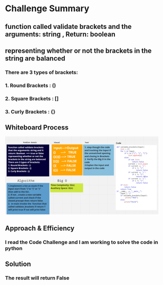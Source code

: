 # Challenge Summary
<!-- Description of the challenge -->
## function called validate brackets  and the arguments: string , Return: boolean
## representing whether or not the brackets in the string are balanced
### There are 3 types of brackets:

### 1. Round Brackets : ()
### 2. Square Brackets : []
### 3. Curly Brackets : {}

## Whiteboard Process
<!-- Embedded whiteboard image -->
![image5](stack_queue_brackets.png)

## Approach & Efficiency
<!-- What approach did you take? Why? What is the Big O space/time for this approach? -->
### I read the Code Challenge and I am working to solve the code in python

## Solution
<!-- Show how to run your code, and examples of it in action -->
### The result will return False
